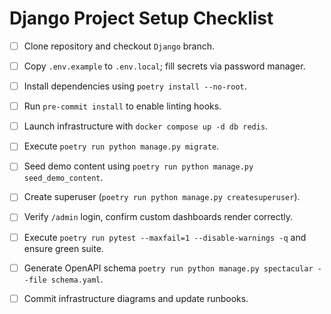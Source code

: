 # Django Project Setup Checklist

- [ ] Clone repository and checkout `Django` branch.
- [ ] Copy `.env.example` to `.env.local`; fill secrets via password manager.
- [ ] Install dependencies using `poetry install --no-root`.
- [ ] Run `pre-commit install` to enable linting hooks.
- [ ] Launch infrastructure with `docker compose up -d db redis`.
- [ ] Execute `poetry run python manage.py migrate`.
- [ ] Seed demo content using `poetry run python manage.py seed_demo_content`.
- [ ] Create superuser (`poetry run python manage.py createsuperuser`).
- [ ] Verify `/admin` login, confirm custom dashboards render correctly.
- [ ] Execute `poetry run pytest --maxfail=1 --disable-warnings -q` and ensure green suite.
- [ ] Generate OpenAPI schema `poetry run python manage.py spectacular --file schema.yaml`.
- [ ] Commit infrastructure diagrams and update runbooks.

